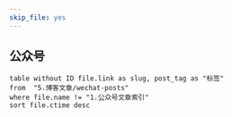 ```yaml
---
skip_file: yes
---
```


## 公众号
```dataview
table without ID file.link as slug, post_tag as "标签"
from  "5.博客文章/wechat-posts"
where file.name != "1.公众号文章索引"
sort file.ctime desc
```
